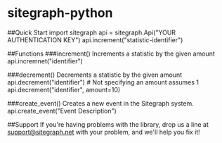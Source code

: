 sitegraph-python
================

##Quick Start
    import sitegraph
    api = sitegraph.Api("YOUR AUTHENTICATION KEY")
    api.increment("statistic-identifier")
   
##Functions
###increment()
Increments a statistic by the given amount
	api.incremnet("identifier")

###decrement()
Decrements a statistic by the given amount
	api.decrement("identifier")	# Not specifying an amount assumes 1
	api.decrement("identifier", amount=10)

###create_event()
Creates a new event in the Sitegraph system. 
    api.create_event("Event Description")
    

##Support
If you're having problems with the library, drop us a line at support@sitegraph.net with your problem,
and we'll help you fix it!